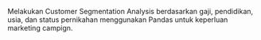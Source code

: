 Melakukan Customer Segmentation Analysis berdasarkan gaji, pendidikan, usia, dan status pernikahan menggunakan Pandas untuk keperluan marketing campign.

